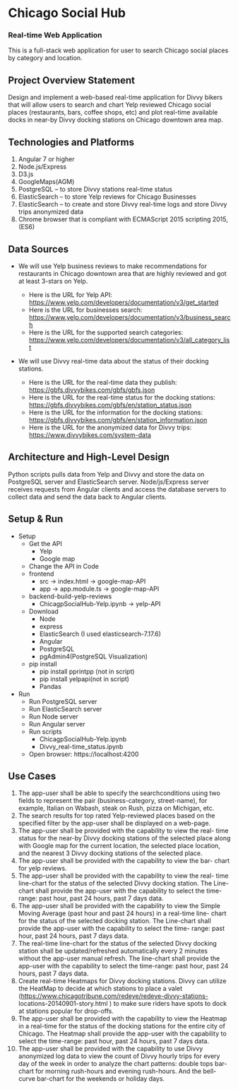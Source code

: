 # Chicago Social Hub
### Real-time Web Application

This is a full-stack web application for user to search Chicago social places by category and location.


## Project Overview Statement

Design and implement a web-based real-time application for Divvy bikers that will allow users to search and chart Yelp reviewed Chicago social places (restaurants, bars, coffee shops, etc) and plot real-time available docks in near-by Divvy docking stations on Chicago downtown area map.


## Technologies and Platforms

1. Angular 7 or higher
2. Node.js/Express
3. D3.js
4. GoogleMaps(AGM)
5. PostgreSQL – to store Divvy stations real-time status
6. ElasticSearch – to store Yelp reviews for Chicago Businesses
7. ElasticSearch – to create and store Divvy real-time logs and store
Divvy trips anonymized data
8. Chrome browser that is compliant with ECMAScript 2015 scripting
2015, (ES6)


## Data Sources

- We will use Yelp business reviews to make recommendations for restaurants in Chicago downtown area that are highly reviewed and got at least 3-stars on Yelp.
  - Here is the URL for Yelp API:
  https://www.yelp.com/developers/documentation/v3/get_started
  - Here is the URL for businesses search:
  https://www.yelp.com/developers/documentation/v3/business_search
  - Here is the URL for the supported search categories:
  https://www.yelp.com/developers/documentation/v3/all_category_list

- We will use Divvy real-time data about the status of their docking stations.
  - Here is the URL for the real-time data they publish:
  https://gbfs.divvybikes.com/gbfs/gbfs.json
  - Here is the URL for the real-time status for the docking stations:
  https://gbfs.divvybikes.com/gbfs/en/station_status.json
  - Here is the URL for the information for the docking stations:
  https://gbfs.divvybikes.com/gbfs/en/station_information.json
  - Here is the URL for the anonymized data for Divvy trips:
  https://www.divvybikes.com/system-data


## Architecture and High-Level Design

Python scripts pulls data from Yelp and Divvy and store the data on PostgreSQL server and ElasticSearch server. Node/js/Express server receives requests from Angular clients and access the database servers to collect data and send the data back to Angular clients.


## Setup & Run

- Setup
  - Get the API
    - Yelp
    - Google map
  - Change the API in Code
  - frontend
    - src -> index.html -> google-map-API
    - app -> app.module.ts -> google-map-API
  - backend-build-yelp-reviews
    - ChicagpSocialHub-Yelp.ipynb -> yelp-API
  - Download 
    - Node
    - express
    - ElasticSearch (I used elasticsearch-7.17.6)
    - Angular
    - PostgreSQL
    - pgAdmin4(PostgreSQL Visualization)
  - pip install
    - pip install pprintpp (not in script)
    - pip install yelpapi(not in script)
    - Pandas
- Run
  - Run PostgreSQL server
  - Run ElasticSearch server
  - Run Node server
  - Run Angular server
  - Run scripts
    - ChicagpSocialHub-Yelp.ipynb
    - Divvy_real-time_status.ipynb
  - Open browser: https://localhost:4200 


## Use Cases

1. The app-user shall be able to specify the searchconditions using two fields to represent the pair (business-category, street-name), for example, Italian on Wabash, steak on Rush, pizza on Michigan, etc.
2. The search results for top rated Yelp-reviewed places based on the specified filter by the app-user shall be displayed on a web-page.
3. The app-user shall be provided with the capability to view the real- time status for the near-by Divvy docking stations of the selected place along with Google map for the current location, the selected place location, and the nearest 3 Divvy docking stations of the selected place.
4. The app-user shall be provided with the capability to view the bar- chart for yelp reviews.
5. The app-user shall be provided with the capability to view the real- time line-chart for the status of the selected Divvy docking station. The Line-chart shall provide the app-user with the capability to select the time-range: past hour, past 24 hours, past 7 days data.
5. The app-user shall be provided with the capability to view the Simple Moving Average (past hour and past 24 hours) in a real-time line- chart for the status of the selected docking station. The Line-chart shall provide the app-user with the capability to select the time- range: past hour, past 24 hours, past 7 days data.
6. The real-time line-chart for the status of the selected Divvy docking station shall be updated/refreshed automatically every 2 minutes without the app-user manual refresh. The line-chart shall provide the app-user with the capability to select the time-range: past hour, past 24 hours, past 7 days data.
7. Create real-time Heatmaps for Divvy docking stations. Divvy can utilize the HeatMap to decide at which stations to place a valet (https://www.chicagotribune.com/redeye/redeye-divvy-stations- locations-20140901-story.html ) to make sure riders have spots to dock at stations popular for drop-offs.
8. The app-user shall be provided with the capability to view the Heatmap in a real-time for the status of the docking stations for the entire city of Chicago. The Heatmap shall provide the app-user with the capability to select the time-range: past hour, past 24 hours, past 7 days data.
9. The app-user shall be provided with the capability to use Divvy anonymized log data to view the count of Divvy hourly trips for every day of the week in order to analyze the chart patterns: double tops bar-chart for morning rush-hours and evening rush-hours. And the bell-curve bar-chart for the weekends or holiday days.
